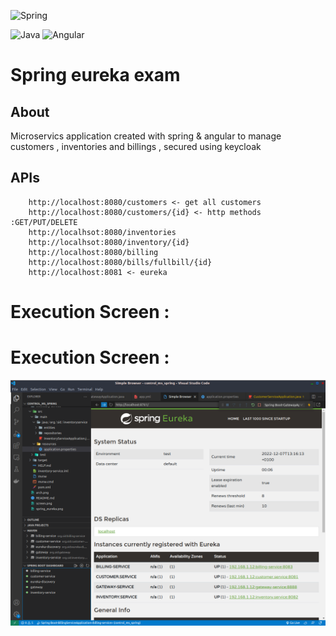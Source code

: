 
![Spring](https://img.shields.io/badge/spring-%236DB33F.svg?style=for-the-badge&logo=spring&logoColor=white)

![Java](https://img.shields.io/badge/java-%23ED8B00.svg?style=for-the-badge&logo=java&logoColor=green)
![Angular](https://img.shields.io/badge/angular-%23DD0031.svg?style=for-the-badge&logo=angular&logoColor=white)
# Spring eureka exam
## About
Microservics application created with spring & angular to manage customers , inventories and billings , secured using keycloak
## APIs
```
    http://localhost:8080/customers <- get all customers
    http://localhost:8080/customers/{id} <- http methods :GET/PUT/DELETE
    http://localhsot:8080/inventories
    http://localhsot:8080/inventory/{id}
    http://localhost:8080/billing
    http://localhost:8080/bills/fullbill/{id}
    http://localhost:8081 <- eureka
```

# Execution Screen : 


# Execution Screen : 

![enter image description here](https://github.com/shawpoufo/ms_spring_exam/blob/main/spring_eureka.png)
